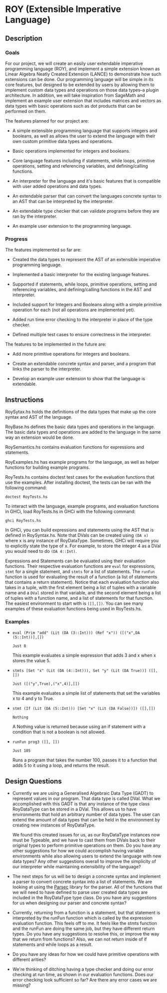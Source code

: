 # ROY (Extensible Imperative Language)

## Description

### Goals

For our project, we will create an easily user extendable imperative programming language (ROY), and implement a simple extension known as Linear Algebra Neatly Created Extension (LANCE) to demonstrate how such extensions can be done. 
Our programming language will be simple in its core features, but designed to be extended by users by allowing them to implement custom data types and operations on those data types–a plugin architecture.  In addition, we will take inspiration from SageMath and implement an example user extension that includes matrices and vectors as data types with basic operations such as dot products that can be performed on them.

The features planned for our project are:

- A simple extensible programming language that supports integers and booleans, as well as allows the user to extend the language with their own custom primitive data types and operations.

- Basic operations implemented for integers and booleans.

- Core language features including if statements, while loops, primitive operations, setting and referencing variables, and defining/calling functions.

- An interpreter for the language and it's basic features that is compatible with user added operations and data types.

- An extendable parser that can convert the languages concrete syntax to an AST that can be interpreted by the interpreter.

- An extendable type checker that can validate programs before they are ran by the interpreter.

- An example user extension to the programming language.

### Progress

The features implemented so far are: 

- Created the data types to represent the AST of an extensible imperative programming language.

- Implemented a basic interpreter for the existing language features. 

- Supported if statements, while loops, primitive operations, setting and referencing variables, and defining/calling functions in the AST and interpreter.

- Included support for Integers and Booleans along with a simple primitive operation for each (not all operations are implemented yet).

- Added run time error checking to the interpreter in place of the type checker.  

- Defined multiple test cases to ensure correctness in the interpreter.

The features to be implemented in the future are:

- Add more primitive operations for integers and booleans.

- Create an extendable concrete syntax and parser, and a program that links the parser to the interpreter.  

- Develop an example user extension to show that the language is extendable. 

## Instructions

RoySytax.hs holds the definitions of the data types that make up the core syntax and AST of the language.

RoyBase.hs defines the basic data types and operations in the language. The basic data types and operations are added to the language in the same way an extension would be done.

RoySemantics.hs contains evaluation functions for expressions and statements. 

RoyExamples.hs has example programs for the language, as well as helper functions for building example programs. 

RoyTests.hs contains doctest test cases for the evaluation functions that use the examples.  After installing doctest, the tests can be ran with the following command:

`doctest RoyTests.hs`

To interact with the language, example programs, and evaluation functions in GHCi, load RoyTests.hs in GHCi with the following command:

`ghci RoyTests.hs`


In GHCi, you can build expressions and statements using the AST that is defined in RoySyntax.hs.
Note that DVals can be created using `(DA x)` where x is any instance of RoyDataType.
Sometimes, GHCi will require you to explicitly state the type of x.
For example, to store the integer 4 as a DVal you would need to do `(DA 4::Int)`.

Expressions and Statements can be evaluated using their evaluation functions.
Their respective evaluation functions are `eval` for expressions, `stmt` for a single statement, and `stmts` for a list of statements.
The `runFun` function is used for evaluating the result of a function (a list of statements that contains a return statement).
Notice that each evaluation function also takes in a tuple, with the first element being a list of tuples with a variable name and a `DVal` stored in that variable, and the second element being a list of tuples with a function name, and a list of statements for that function.
The easiest environment to start with is `([],[])`. 
You can see many examples of these evaluation functions being used in RoyTests.hs. 

### Examples

- `eval (Prim "add" (Lit (DA (3::Int))) (Ref "x")) ([("x",DA (5::Int))],[])`
  
  `Just 8`
  
  This example evaluates a simple expression that adds 3 and x when x stores the value 5.

- `stmts [Set "x" (Lit (DA (4::Int))), Set "y" (Lit (DA True))] ([],[])`
  
  `Just ([("y",True),("x",4)],[])`

  This example evaluates a simple list of statements that set the variables x to 4 and y to True.

- `stmt (If (Lit (DA (5::Int))) [Set "x" (Lit (DA False))]) ([],[])`
  
  `Nothing`

  A Nothing value is returned because using an if statement with a condition that is not a boolean is not allowed.

- `runFun prog3 ([], [])`

  `Just 105`

  Runs a program that takes the number 100, passes it to a function that adds 5 to it using a loop, and returns the result.

## Design Questions

- Currently we are using a Generalised Algebraic Data Type (GADT) to represent values in our program.  That data type is called DVal.  What we accomplished with this GADT is that any instance of the type class RoyDataType can be stored in a DVal.  This allows us to have environments that hold an arbitrary number of data types.  The user can extend the amount of data types that can be held in the environment by creating new instances of RoyDataType.  

  We found this created issues for us, as our RoyDataType instances now must be Typeable, and we have to cast them from DVals back to their original types to perform primitive operations on them.  Do you have any other suggestions for how we could accomplish having variable environments while also allowing users to extend the language with new data types?  Any other suggestions overall to improve the simplicity of our interpreter while maintaining extensibility of the language? 
- The next steps for us will be to design a concrete syntax and implement a parser to convert concrete syntax into a list of statements.  We are looking at using the [Parsec](https://wiki.haskell.org/Parsec) library for the parser.  All of the functions that we will need to have defined to parse user created data types are included in the RoyDataType type class.  Do you have any suggestions for us when designing our parser and concrete syntax?
- Currently, returning from a function is a statement, but that statement is interpreted by the runFun function which is called by the expression evaluation function.  This feels off to me.  It feels like the stmts function and the runFun are doing the same job, but they have different return types.  Do you have any suggestions to resolve this, or improve the way that we return from functions?  Also, we can not return inside of if statements and while loops as a result.
- Do you have any ideas for how we could have primitive operations with different arities?
- We're thinking of ditching having a type checker and doing our error checking at run time, as shown in our evaluation functions.  Does our error checking look sufficient so far? Are there any error cases we are missing?

